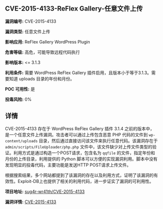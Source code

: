 ## CVE-2015-4133-ReFlex Gallery-任意文件上传

**漏洞编号:** CVE-2015-4133

**漏洞类型:** 任意文件上传

**影响应用:** ReFlex Gallery WordPress Plugin

**危害等级:** 高危，可能导致远程代码执行

**影响版本:** <= 3.1.3

**利用条件:** 需要 WordPress ReFlex Gallery 插件启用，且版本小于等于3.1.3。需要知道 uploads 目录的年份和月份。

**POC 可用性:** 是

**投毒风险:** 0%

## 详情

CVE-2015-4133 存在于 WordPress ReFlex Gallery 插件 3.1.4 之前的版本中，是一个任意文件上传漏洞。攻击者可以通过上传包含恶意 PHP 代码的文件到 `wp-content/uploads` 目录，然后通过直接访问该文件来执行任意代码。该漏洞存在于`admin/scripts/FileUploader/php.php` 文件中，该文件缺少对上传文件类型的验证。利用方式是通过构造一个POST请求，包含名为 `qqfile` 的文件，指定年份和月份的上传目录，利用提供的 Python 脚本可以方便的实现漏洞利用。脚本中没有发现明显的投毒代码，主要功能是发送HTTP POST请求上传文件。

根据搜索结果，多个网站都提到了该漏洞的存在以及利用方式，证明了该漏洞的有效性。Exploit-DB上也提供了相关的利用代码，进一步证实了漏洞的可利用性。

**项目地址:** [sug4r-wr41th/CVE-2015-4133](https://github.com/sug4r-wr41th/CVE-2015-4133)

**漏洞详情:** [CVE-2015-4133](https://nvd.nist.gov/vuln/detail/CVE-2015-4133)